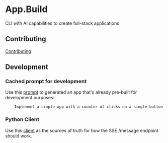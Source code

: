 # App.Build

CLI with AI capabilities to create full-stack applications

## Contributing

[Contributing](./CONTRIBUTING.md)

## Development

### Cached prompt for development

Use this [prompt](https://github.com/appdotbuild/agent/blob/main/agent/api/agent_server/agent_api_client.py#L21) to generated an app that's already pre-built for development purposes:

```
    Implement a simple app with a counter of clicks on a single button
```

### Python Client

Use this [client](https://github.com/appdotbuild/agent/blob/main/agent/api/agent_server/agent_client.py) as the sources of truth for how the SSE /message endpoint should work.
